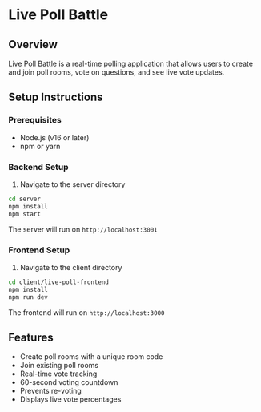 # Live Poll Battle

## Overview

Live Poll Battle is a real-time polling application that allows users to create and join poll rooms, vote on questions, and see live vote updates.

## Setup Instructions

### Prerequisites

- Node.js (v16 or later)
- npm or yarn

### Backend Setup

1. Navigate to the server directory

```bash
cd server
npm install
npm start
```

The server will run on `http://localhost:3001`

### Frontend Setup

1. Navigate to the client directory

```bash
cd client/live-poll-frontend
npm install
npm run dev
```

The frontend will run on `http://localhost:3000`

## Features

- Create poll rooms with a unique room code
- Join existing poll rooms
- Real-time vote tracking
- 60-second voting countdown
- Prevents re-voting
- Displays live vote percentages
